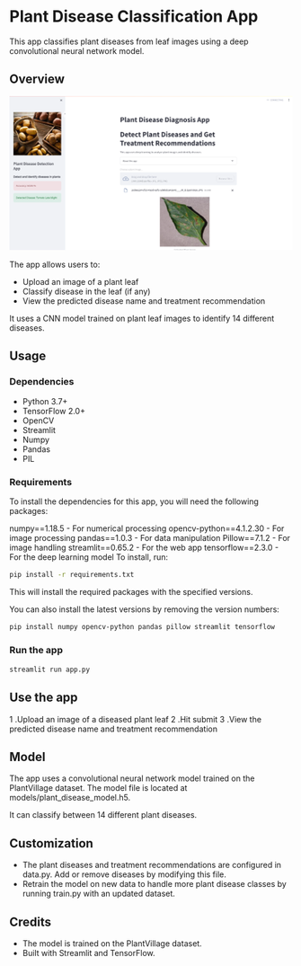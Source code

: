 # Plant Disease Classification App

This app classifies plant diseases from leaf images using a deep convolutional neural network model.

## Overview

<img title="Plant Disease Classification App Overview" alt="Overview of the app" src="/image/app_overview.png">



The app allows users to:

- Upload an image of a plant leaf
- Classify disease in the leaf (if any)
- View the predicted disease name and treatment recommendation

It uses a CNN model trained on plant leaf images to identify 14 different diseases.

## Usage

### Dependencies

- Python 3.7+
- TensorFlow 2.0+
- OpenCV
- Streamlit
- Numpy
- Pandas
- PIL

### Requirements
To install the dependencies for this app, you will need the following packages:

numpy==1.18.5 - For numerical processing
opencv-python==4.1.2.30 - For image processing
pandas==1.0.3 - For data manipulation
Pillow==7.1.2 - For image handling
streamlit==0.65.2 - For the web app
tensorflow==2.3.0 - For the deep learning model
To install, run:

```bash
pip install -r requirements.txt
```
This will install the required packages with the specified versions.

You can also install the latest versions by removing the version numbers:

```bash
pip install numpy opencv-python pandas pillow streamlit tensorflow
```

### Run the app

```bash
streamlit run app.py
```
## Use the app

1 .Upload an image of a diseased plant leaf
2 .Hit submit
3 .View the predicted disease name and treatment recommendation

## Model

The app uses a convolutional neural network model trained on the PlantVillage dataset.
The model file is located at models/plant_disease_model.h5.

It can classify between 14 different plant diseases.

## Customization
-  The plant diseases and treatment recommendations are configured in data.py. Add or remove diseases by modifying this file.
-  Retrain the model on new data to handle more plant disease classes by running train.py with an updated dataset.

## Credits
- The model is trained on the PlantVillage dataset.
- Built with Streamlit and TensorFlow.





